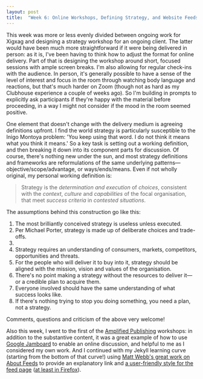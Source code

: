 ```yaml
---
layout: post
title:  "Week 6: Online Workshops, Defining Strategy, and Website Feeds"
---
```


This week was more or less evenly divided between ongoing work for Xigxag and designing a strategy workshop for an ongoing client. The latter would have been much more straightforward if it were being delivered in person: as it is, I've been having to think how to adjust the format for online delivery. Part of that is designing the workshop around short, focused sessions with ample screen breaks. I'm also allowing for regular check-ins with the audience. In person, it's generally possible to have a sense of the level of interest and focus in the room through watching body language and reactions, but that's much harder on Zoom (though not as hard as my Clubhouse experience a couple of weeks ago). So I'm building in prompts to explicitly ask participants if they're happy with the material before proceeding, in a way I might not consider if the mood in the room seemed positive.  

One element that doesn't change with the delivery medium is agreeing definitions upfront. I find the world strategy is particularly susceptible to the Inigo Montoya problem: 'You keep using that word. I do not think it means what you think it means.' So a key task is setting out a working definition, and then breaking it down into its component parts for discussion. Of course, there's nothing new under the sun, and most strategy definitions and frameworks are reformulations of the same underlying patterns&#8212;objective/scope/advantage, or ways/ends/means. Even if not wholly original, my personal working definition is:

<blockquote>Strategy is the <i>determination and execution</i> of <i>choices</i>, consistent with the <i>context</i>, <i>culture</i> and <i>capabilities</i> of the focal organisation, that meet <i>success criteria</i> in <i>contested situations</i>.</blockquote>

The assumptions behind this construction go like this:
<ol>
<li>The most brilliantly conceived strategy is useless unless executed.</li>
<li>Per Michael Porter, strategy is made up of deliberate choices and trade-offs.<li>
<li>Strategy requires an understanding of consumers, markets, competitors, opportunities and threats.</li>
<li>For the people who will deliver it to buy into it, strategy should be aligned with the mission, vision and values of the organisation.</li>
<li>There's no point making a strategy without the resources to deliver it&#8212;or a credible plan to acquire them.</li>
<li>Everyone involved should have the same understanding of what success looks like.</li>
<li>If there's nothing trying to stop you doing something, you need a plan, not a strategy.</li>
</ol>

Comments, questions and criticism of the above very welcome!

Also this week, I went to the first of the <a href="https://bristolbathcreative.org/pathfinders/amplified-publishing">Amplified Publishing</a> workshops: in addition to the substantive content, it was a great example of how to use <a href="https://jamboard.google.com">Google Jamboard</a> to enable an online discussion, and helpful to me as I considered my own work. And I continued with my Jekyll learning curve (starting from the bottom of that curve!) using <a href="https://aboutfeeds.com">Matt Webb's great work on About Feeds</a> to provide an explanatory link and <a href="https://www.georgewalkley.com">a user-friendly style for the feed page</a> (<a href="https://twitter.com/walkley/status/1359245509534363651?s=20">at least in Firefox</a>).



